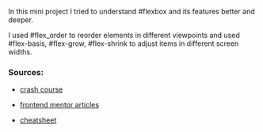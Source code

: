 In this mini project I tried to understand #flexbox and its features better and deeper.

I used #flex_order to reorder elements in different viewpoints and used #flex-basis, #flex-grow, #flex-shrink to adjust items in different screen widths. 


### Sources:
- [crash course](https://courses.wesbos.com/account/access/686296922892877ac68e5cd7/view/195968908)

- [frontend mentor articles](https://www.frontendmentor.io/learning-paths/building-responsive-layouts--z1qCXVqkD/steps/685ffb0c18424bc8ee52bd0d/article/read)

- [cheatsheet](https://css-tricks.com/snippets/css/a-guide-to-flexbox/)



